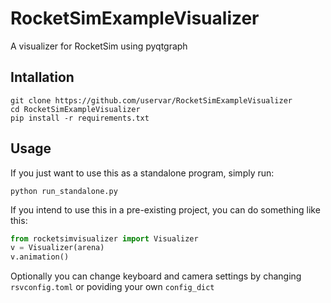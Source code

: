 # RocketSimExampleVisualizer

A visualizer for RocketSim using pyqtgraph

## Intallation

```
git clone https://github.com/uservar/RocketSimExampleVisualizer
cd RocketSimExampleVisualizer
pip install -r requirements.txt
```

## Usage

If you just want to use this as a standalone program, simply run:
```
python run_standalone.py
```

If you intend to use this in a pre-existing project, you can do something like this:

```python
from rocketsimvisualizer import Visualizer
v = Visualizer(arena)
v.animation()
```

Optionally you can change keyboard and camera settings by changing `rsvconfig.toml` or poviding your own `config_dict`

